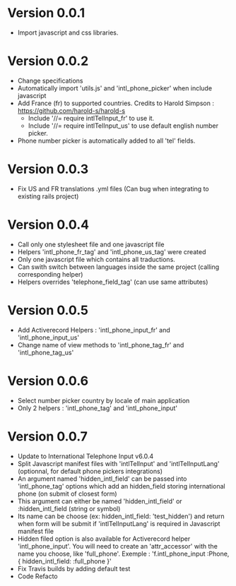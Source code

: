 # Version 0.0.1

  - Import javascript and css libraries.

# Version 0.0.2

  - Change specifications
  - Automatically import 'utils.js' and 'intl_phone_picker' when include javascript
  - Add France (fr) to supported countries. Credits to Harold Simpson : https://github.com/harold-s/harold-s
    - Include '//= require intlTelInput_fr' to use it.
    - Include '//= require intlTelInput_us' to use default english number picker.
  - Phone number picker is automatically added to all 'tel' fields.

# Version 0.0.3

  - Fix US and FR translations .yml files (Can bug when integrating to existing rails project)

# Version 0.0.4

  - Call only one stylesheet file and one javascript file
  - Helpers 'intl_phone_fr_tag' and 'intl_phone_us_tag' were created
  - Only one javascript file which contains all traductions.
  - Can swith switch between languages inside the same project (calling corresponding helper)
  - Helpers overrides 'telephone_field_tag' (can use same attributes)

# Version 0.0.5

  - Add Activerecord Helpers : 'intl_phone_input_fr' and 'intl_phone_input_us'
  - Change name of view methods to 'intl_phone_tag_fr' and 'intl_phone_tag_us'

# Version 0.0.6

  - Select number picker country by locale of main application
  - Only 2 helpers : 'intl_phone_tag' and 'intl_phone_input'

# Version 0.0.7

  - Update to International Telephone Input v6.0.4
  - Split Javascript manifest files with 'intlTelInput' and 'intlTelInputLang' (optionnal, for default phone pickers integrations)
  - An argument named 'hidden_intl_field' can be passed into 'intl_phone_tag' options which add an hidden_field storing international phone (on submit of closest form)
  - This argument can either be named 'hidden_intl_field' or :hidden_intl_field (string or symbol)
  - Its name can be choose (ex: hidden_intl_field: 'test_hidden') and return when form will be submit if 'intlTelInputLang' is required in Javascript manifest file
  - Hidden filed option is also available for Activerecord helper 'intl_phone_input'. You will need to create an 'attr_accessor' with the name you choose, like 'full_phone'. Exemple : 'f.intl_phone_input :Phone, { hidden_intl_field: :full_phone }'
  - Fix Travis builds by adding default test
  - Code Refacto
